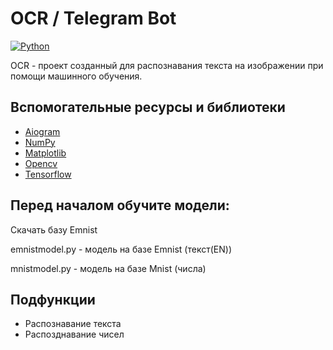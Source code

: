 # OCR / Telegram Bot
[![Python](https://img.shields.io/pypi/pyversions/tensorflow.svg)](https://badge.fury.io/py/tensorflow)

OCR - проект созданный для распознавания текста на изображении при помощи машинного обучения.

## Вспомогательные ресурсы и библиотеки
- [Aiogram](https://github.com/aiogram/aiogram/tree/dev-3.x)
- [NumPy](https://numpy.org/)
- [Matplotlib](https://matplotlib.org/)
- [Opencv](https://github.com/opencv/opencv)
- [Tensorflow](https://github.com/tensorflow/tensorflow)
## Перед началом обучите модели:
Скачать базу Emnist

emnistmodel.py - модель на базе Emnist (текст(EN))

mnistmodel.py - модель на базе Mnist (числа)

## Подфункции
- Распознавание текста
- Распозднавание чисел
